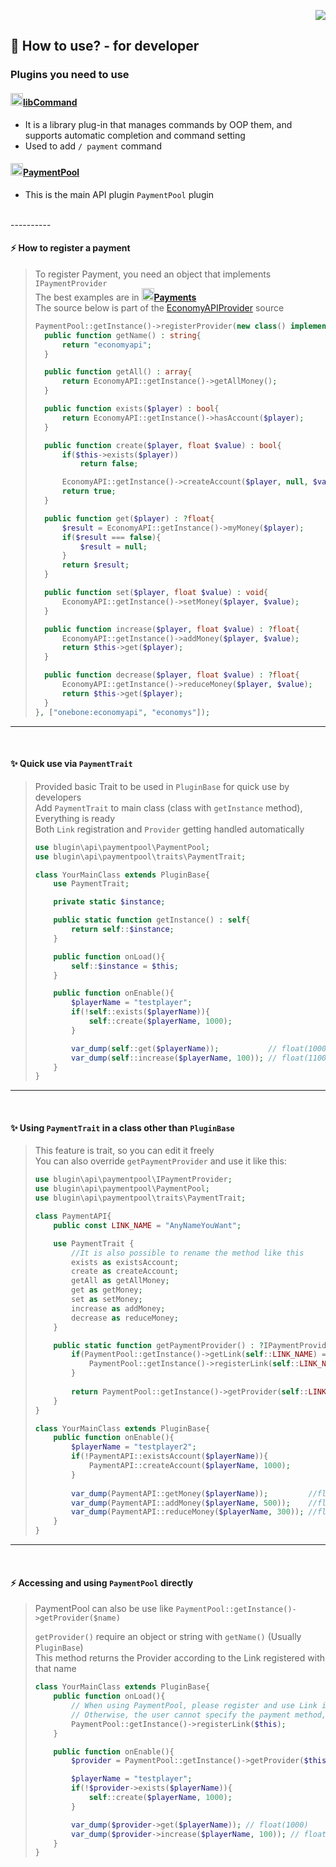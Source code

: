 <p align="right">  
  <a href="https://github.com/Blugin/PaymentPool/blob/master/docs/kor/HowTo-dev.md">  
    <img src="https://img.shields.io/static/v1?label=%ED%95%9C%EA%B5%AD%EC%96%B4&message=%EB%A1%9C+%EC%9D%BD%EA%B8%B0&labelColor=success">  
  </a>  
</p>  
  
## :book: How to use? - for developer  
  
### Plugins you need to use  
#### [<img src="https://ghcdn.rawgit.org/Blugin/libCommand/master/icon.png" width="20px">**libCommand**](https://github.com/Blugin/libCommand)  
- It is a library plug-in that manages commands by OOP them, and supports automatic completion and command setting  
- Used to add `/ payment` command  
  
#### [<img src="https://ghcdn.rawgit.org/Blugin/PaymentPool/master/icon.png" width="20px">**PaymentPool**](https://github.com/Blugin/PaymentPool)  
- This is the main API plugin `PaymentPool` plugin  
  
<br>  
----------  
<br>  
  
#### :zap: How to register a payment  
> To register Payment, you need an object that implements `IPaymentProvider`  
> The best examples are in [<img src="https://ghcdn.rawgit.org/Blugin/Payments/master/icon.png" width="20px">**Payments**](https://github.com/Blugin/Payments)  
> The source below is part of the [EconomyAPIProvider](https://github.com/Blugin/Payments/blob/master/EconomyAPIProvider-3.x.x.php) source    
> ```php  
> PaymentPool::getInstance()->registerProvider(new class() implements IPaymentProvider{
>   public function getName() : string{
>       return "economyapi";
>   }
> 
>   public function getAll() : array{
>       return EconomyAPI::getInstance()->getAllMoney();
>   }
> 
>   public function exists($player) : bool{
>       return EconomyAPI::getInstance()->hasAccount($player);
>   }
> 
>   public function create($player, float $value) : bool{
>       if($this->exists($player))
>           return false;
> 
>       EconomyAPI::getInstance()->createAccount($player, null, $value);
>       return true;
>   }
> 
>   public function get($player) : ?float{
>       $result = EconomyAPI::getInstance()->myMoney($player);
>       if($result === false){
>           $result = null;
>       }
>       return $result;
>   }
> 
>   public function set($player, float $value) : void{
>       EconomyAPI::getInstance()->setMoney($player, $value);
>   }
> 
>   public function increase($player, float $value) : ?float{
>       EconomyAPI::getInstance()->addMoney($player, $value);
>       return $this->get($player);
>   }
> 
>   public function decrease($player, float $value) : ?float{
>       EconomyAPI::getInstance()->reduceMoney($player, $value);
>       return $this->get($player);
>   }
> }, ["onebone:economyapi", "economys"]);  
> ```  
  
----------  
<br>  
  
#### :sparkles: Quick use via `PaymentTrait`  
> Provided basic Trait to be used in `PluginBase` for quick use by developers  
> Add `PaymentTrait` to main class (class with `getInstance` method), Everything is ready  
> Both `Link` registration and `Provider` getting handled automatically  
> ```php  
> use blugin\api\paymentpool\PaymentPool;
> use blugin\api\paymentpool\traits\PaymentTrait;
> 
> class YourMainClass extends PluginBase{
>     use PaymentTrait;
> 
>     private static $instance;
> 
>     public static function getInstance() : self{
>         return self::$instance;
>     }
> 
>     public function onLoad(){
>         self::$instance = $this;
>     }
> 
>     public function onEnable(){
>         $playerName = "testplayer";
>         if(!self::exists($playerName)){
>             self::create($playerName, 1000);
>         }
> 
>         var_dump(self::get($playerName));           // float(1000)
>         var_dump(self::increase($playerName, 100)); // float(1100)
>     }
> }
> ```  
  
----------  
<br>  
  
#### :sparkles: Using `PaymentTrait` in a class other than `PluginBase`  
> This feature is trait, so you can edit it freely  
> You can also override `getPaymentProvider` and use it like this:  
> ```php
> use blugin\api\paymentpool\IPaymentProvider;
> use blugin\api\paymentpool\PaymentPool;
> use blugin\api\paymentpool\traits\PaymentTrait;
> 
> class PaymentAPI{
>     public const LINK_NAME = "AnyNameYouWant";
> 
>     use PaymentTrait {
>         //It is also possible to rename the method like this  
>         exists as existsAccount;
>         create as createAccount;
>         getAll as getAllMoney;
>         get as getMoney;
>         set as setMoney;
>         increase as addMoney;
>         decrease as reduceMoney;
>     }
> 
>     public static function getPaymentProvider() : ?IPaymentProvider{
>         if(PaymentPool::getInstance()->getLink(self::LINK_NAME) === null){
>             PaymentPool::getInstance()->registerLink(self::LINK_NAME);
>         }
>   
>         return PaymentPool::getInstance()->getProvider(self::LINK_NAME);
>     }
> }
> ```
> 
> ```php  
> class YourMainClass extends PluginBase{
>     public function onEnable(){
>         $playerName = "testplayer2";
>         if(!PaymentAPI::existsAccount($playerName)){
>             PaymentAPI::createAccount($playerName, 1000);
>         }
>   
>         var_dump(PaymentAPI::getMoney($playerName));         //float(1000)
>         var_dump(PaymentAPI::addMoney($playerName, 500));    //float(1500)
>         var_dump(PaymentAPI::reduceMoney($playerName, 300)); //float(1200)
>     }
> }
> ```  
  
----------  
<br>  
  
#### :zap: Accessing and using `PaymentPool` directly  
> PaymentPool can also be use like `PaymentPool::getInstance()->getProvider($name)`  
> 
> `getProvider()` require an object or string with `getName()` (Usually `PluginBase`)  
> This method returns the Provider according to the Link registered with that name  
> ```php  
> class YourMainClass extends PluginBase{
>     public function onLoad(){
>         // When using PaymentPool, please register and use Link if possible  
>         // Otherwise, the user cannot specify the payment method, and only the default payment method is used  
>         PaymentPool::getInstance()->registerLink($this);
>     }
> 
>     public function onEnable(){
>         $provider = PaymentPool::getInstance()->getProvider($this);
> 
>         $playerName = "testplayer";
>         if(!$provider->exists($playerName)){
>             self::create($playerName, 1000);
>         }
> 
>         var_dump($provider->get($playerName)); // float(1000)
>         var_dump($provider->increase($playerName, 100)); // float(1100)
>     }
> }
> ```  